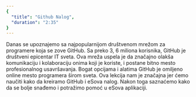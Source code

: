 ```yaml
---
{
  "title": "Github Nalog",
  "duration": "2:35"
}
---
```


Danas se upoznajemo sa najpopularnijom društvenom mrežom za programere koja se zove GitHub. Sa preko 3, 6 miliona korisnika, GitHub je društveni epicentar IT sveta. Ova mreža uspela je da značajno olakša komunikaciju i kolaboraciju onima koji je koriste, i postane bitno mesto profesionalnog usavršavanja. Bogat opcijama i alatima GitHub je omiljeno online mesto programera širom sveta. Ova lekcija nam je značajna jer ćemo naučiti kako da kreiramo GitHub i eSova nalog. Nakon toga saznaćemo kako da se bolje snađemo i potražimo pomoć u eSova aplikaciji.
